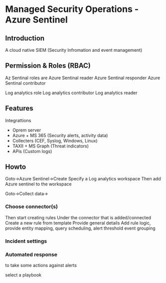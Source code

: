 # Managed Security Operations - Azure Sentinel

## Introduction

A cloud native SIEM (Security Infromation and event management)

## Permission & Roles (RBAC)

Az Sentinal roles are
Azure Sentinal reader
Azure Sentinal responder
Azure Sentinal contributor

Log analytics role
Log analytics contributor
Log analytics reader

## Features

Integrattions

* Oprem server
* Azure + MS 365 (Security alerts, activity data)
* Collecters (CEF, Syslog, Windows, Linux)
* TAXII + MS Graph (Threat indicators)
* APis (Custom logs)

## Howto

Goto->Azure Sentinel->Create
Specify a Log analytics workspace
Then add Azure sentinel to the workspace

Goto->Collect data->

### Choose connector(s)

Then start creating rules
Under the connector that is added/connected
Create a new rule from template
Provide general details
Add rule logic, provide entity mapping, query scheduling,
alert threshold
event grouping

### Incident settings

### Automated response

to take some actions against alerts

select a playbook
